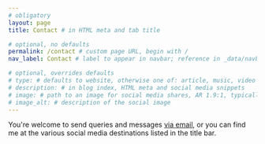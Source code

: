 ```yaml
---
# obligatory
layout: page
title: Contact # in HTML meta and tab title

# optional, no defaults
permalink: /contact # custom page URL, begin with /
nav_label: Contact # label to appear in navbar; reference in _data/navbar.yml

# optional, overrides defaults
# type: # defaults to website, otherwise one of: article, music, video
# description: # in blog index, HTML meta and social media snippets
# image: # path to an image for social media shares, AR 1.9:1, typically 1200x630, begin with /
# image_alt: # description of the social image
---
```

You're welcome to send queries and messages [via email](mailto:callumjhackett@gmail.com), or you can find me at the various social media destinations listed in the title bar.